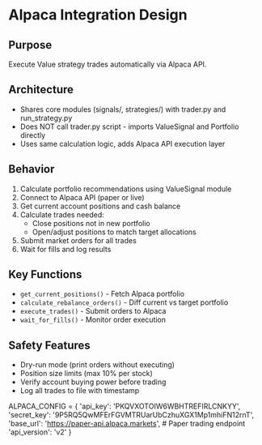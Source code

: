 # Alpaca Integration Design

## Purpose
Execute Value strategy trades automatically via Alpaca API.

## Architecture
- Shares core modules (signals/, strategies/) with trader.py and run_strategy.py
- Does NOT call trader.py script - imports ValueSignal and Portfolio directly
- Uses same calculation logic, adds Alpaca API execution layer

## Behavior
1. Calculate portfolio recommendations using ValueSignal module
2. Connect to Alpaca API (paper or live)
3. Get current account positions and cash balance
4. Calculate trades needed:
   - Close positions not in new portfolio
   - Open/adjust positions to match target allocations
5. Submit market orders for all trades
6. Wait for fills and log results

## Key Functions
- `get_current_positions()` - Fetch Alpaca portfolio
- `calculate_rebalance_orders()` - Diff current vs target portfolio
- `execute_trades()` - Submit orders to Alpaca
- `wait_for_fills()` - Monitor order execution

## Safety Features
- Dry-run mode (print orders without executing)
- Position size limits (max 10% per stock)
- Verify account buying power before trading
- Log all trades to file with timestamp

ALPACA_CONFIG = {
    'api_key': 'PKQVXOTOIW6WBHTREFIRLCNKYY',
    'secret_key': '9P5RQ5QwMFErFGVMTRUarUbCzhuXGX1Mp1mhiFN12rnT',
    'base_url': 'https://paper-api.alpaca.markets',  # Paper trading endpoint
    'api_version': 'v2'
}